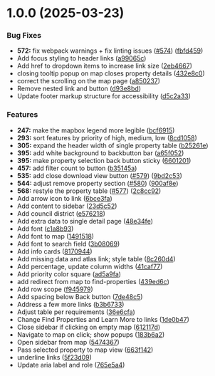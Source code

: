 # 1.0.0 (2025-03-23)

### Bug Fixes

- **572:** fix webpack warnings + fix linting issues ([#574](https://github.com/jinks145/clean-and-green-philly/issues/574)) ([fbfd459](https://github.com/jinks145/clean-and-green-philly/commit/fbfd459ba147e51a2fd54bee61d5ca63fb74eb98))
- Add focus styling to header links ([a99065c](https://github.com/jinks145/clean-and-green-philly/commit/a99065cba1607b981702e7aa7e654f24c108ad6e))
- Add href to dropdown items to increase link size ([2eb4667](https://github.com/jinks145/clean-and-green-philly/commit/2eb4667e7b68f45489c51ea10aa7d15afd2a3c77))
- closing tooltip popup on map closes property details ([432e8c0](https://github.com/jinks145/clean-and-green-philly/commit/432e8c0a14e1e9cfa199b030019c0730a24741c6))
- correct the scrolling on the map page ([a850237](https://github.com/jinks145/clean-and-green-philly/commit/a8502372e243057e2b06559cb042d94ea894415a))
- Remove nested link and button ([d93e8bd](https://github.com/jinks145/clean-and-green-philly/commit/d93e8bd52d80cd8d5b1a30910aaa4b168a11b57a))
- Update footer markup structure for accessibility ([d5c2a33](https://github.com/jinks145/clean-and-green-philly/commit/d5c2a334f0e5c297f117dca5dc2972b56d7b3542))

### Features

- **247:** make the mapbox legend more legible ([bcf6915](https://github.com/jinks145/clean-and-green-philly/commit/bcf691566fc26e834547a43efd863de58abdf3d4))
- **293:** sort features by priority of high, medium, low ([8cd1058](https://github.com/jinks145/clean-and-green-philly/commit/8cd105872feb0065aa3d207d42dc5df76ef63dbc))
- **305:** expand the header width of single property table ([b25261e](https://github.com/jinks145/clean-and-green-philly/commit/b25261e5d9e26bdbd9694aa03b4964771528dd3b))
- **395:** add white background to backbutton bar ([a65f052](https://github.com/jinks145/clean-and-green-philly/commit/a65f052ca2e5c0eac2737f85b4997af6e993f750))
- **395:** make property selection back button sticky ([6601201](https://github.com/jinks145/clean-and-green-philly/commit/6601201fcf943f8e64a1341327095e9b7edc6b08))
- **457:** add filter count to button ([b35145a](https://github.com/jinks145/clean-and-green-philly/commit/b35145a1df5f2995294f829e0b7cde20ba0e0f29))
- **535:** add close download view button ([#579](https://github.com/jinks145/clean-and-green-philly/issues/579)) ([9bd2c53](https://github.com/jinks145/clean-and-green-philly/commit/9bd2c53aa3b49da8136fa6e7e850c4dc4d5e2d74))
- **544:** adjust remove property section ([#580](https://github.com/jinks145/clean-and-green-philly/issues/580)) ([900af8e](https://github.com/jinks145/clean-and-green-philly/commit/900af8e6fbfc89bd4ed83b17c9eed0a1d5a3de3b))
- **568:** restyle the property table ([#577](https://github.com/jinks145/clean-and-green-philly/issues/577)) ([2c8cc92](https://github.com/jinks145/clean-and-green-philly/commit/2c8cc92b7f28aecdbe65412476691baa50254292))
- Add arrow icon to link ([6bce3fa](https://github.com/jinks145/clean-and-green-philly/commit/6bce3fa84ad9827f2117a2d51ed2f2665e83481b))
- Add content to sidebar ([23d5c52](https://github.com/jinks145/clean-and-green-philly/commit/23d5c52c3fcd1eb1eff902e7d1fd37ab2fe41b6d))
- Add council district ([e576218](https://github.com/jinks145/clean-and-green-philly/commit/e5762185840f0bbc2289fede8481f5b39a16087d))
- Add extra data to single detail page ([48e34fe](https://github.com/jinks145/clean-and-green-philly/commit/48e34fe0a6317fc8fc0f1f5e745dd165000d437f))
- Add font ([c1a8b93](https://github.com/jinks145/clean-and-green-philly/commit/c1a8b93561dfc67c8eed31b3c8befa2b8ae984ec))
- Add font to map ([1491518](https://github.com/jinks145/clean-and-green-philly/commit/14915180857a482a25d96f9f45f7c838082e2d71))
- Add font to search field ([3b08069](https://github.com/jinks145/clean-and-green-philly/commit/3b080690ba92007545467bc2ce4bf3bcad26c899))
- Add info cards ([8170944](https://github.com/jinks145/clean-and-green-philly/commit/8170944fdb8d8be36af062012967323047bda748))
- Add missing data and atlas link; style table ([8c260d4](https://github.com/jinks145/clean-and-green-philly/commit/8c260d48e015ed6c8c29cc10b8936753cc013ff0))
- Add percentage, update column widths ([41caf77](https://github.com/jinks145/clean-and-green-philly/commit/41caf77c55eb0a6336abc80047ed83584d250a64))
- Add priority color square ([ad5a9fa](https://github.com/jinks145/clean-and-green-philly/commit/ad5a9faff3b9596256e680b3d6d95c54caefc7a7))
- add redirect from map to find-properties ([439ed6c](https://github.com/jinks145/clean-and-green-philly/commit/439ed6c7291251aed9751431cd5bdc2fa6883a15))
- Add row scope ([f945979](https://github.com/jinks145/clean-and-green-philly/commit/f945979edaee2ad5a003a5b5560a89cc25717f3b))
- Add spacing below Back button ([7de48c5](https://github.com/jinks145/clean-and-green-philly/commit/7de48c50f177c0275cebac0a4a7d9dfce8d2cd2c))
- Address a few more links ([b3b6733](https://github.com/jinks145/clean-and-green-philly/commit/b3b673375f1472f15d80bffeff378c973d6cb49d))
- Adjust table per requirements ([36e6cfa](https://github.com/jinks145/clean-and-green-philly/commit/36e6cfa5934defadcf1a8b8ad1c09ffe609d0ec5))
- Change Find Properties and Learn More to links ([1de0b47](https://github.com/jinks145/clean-and-green-philly/commit/1de0b474811ab2d4281d94c6a9d5882a8ebb0c13))
- Close sidebar if clicking on empty map ([612117d](https://github.com/jinks145/clean-and-green-philly/commit/612117d6c54bc62baaae4f773013e196232c2dba))
- Navigate to map on click; show popups ([183b6a2](https://github.com/jinks145/clean-and-green-philly/commit/183b6a224d651726a6e465d7c9549ef437626f9e))
- Open sidebar from map ([5474367](https://github.com/jinks145/clean-and-green-philly/commit/54743673e99ffd6b939009ad54e4d0a4252ba044))
- Pass selected property to map view ([663f142](https://github.com/jinks145/clean-and-green-philly/commit/663f14236ccb9246efa8882c0dfa44e8cbcba0f7))
- underline links ([5f23d09](https://github.com/jinks145/clean-and-green-philly/commit/5f23d09da9a7258b284ccfef54b1be0ee2a8e1f8))
- Update aria label and role ([765e5a4](https://github.com/jinks145/clean-and-green-philly/commit/765e5a4fef1941e93815ae4789093e047183101c))
